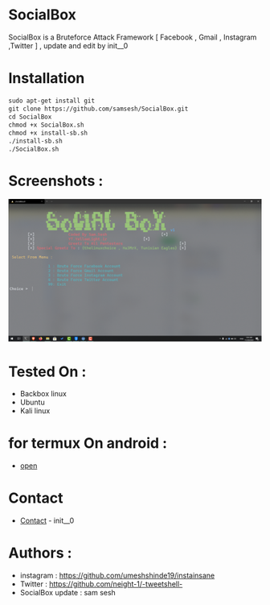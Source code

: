 # SocialBox
SocialBox is a Bruteforce Attack Framework [ Facebook , Gmail , Instagram ,Twitter ] , update and edit by init__0
# Installation
```
sudo apt-get install git
git clone https://github.com/samsesh/SocialBox.git
cd SocialBox
chmod +x SocialBox.sh
chmod +x install-sb.sh
./install-sb.sh
./SocialBox.sh
```
# Screenshots :
![Test Image 8](./Screenshots/sb.png)
# Tested On :
* Backbox linux
* Ubuntu 
* Kali linux
# for termux On android :
* [open](https://github.com/samsesh/SocialBox-Termux)
# Contact
* [Contact](https://twitter.com/init__0) - init__0
# Authors :

* instagram : https://github.com/umeshshinde19/instainsane
* Twitter   : https://github.com/neight-1/-tweetshell-
* SocialBox update : sam sesh
